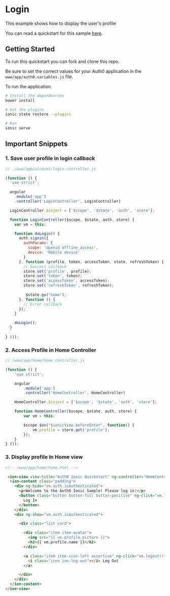 # Login

This example shows how to display the user's profile

You can read a quickstart for this sample [here](https://auth0.com/docs/quickstart/native/ionic/03-user-profile). 

## Getting Started

To run this quickstart you can fork and clone this repo.

Be sure to set the correct values for your Auth0 application in the `www/app/auth0.variables.js` file.

To run the application

```bash
# Install the dependencies
bower install

# Get the plugins
ionic state restore --plugins

# Run
ionic serve
```

## Important Snippets

### 1. Save user profile in login callback

```js
// ./www/app/account/login.controller.js

(function () {
  'use strict';

  angular
    .module('app')
    .controller('LoginController', LoginController)

  LoginController.$inject = ['$scope', '$state', 'auth', 'store'];

  function LoginController($scope, $state, auth, store) {
    var vm = this;

    function doLogin() {
      auth.signin({
        authParams: {
          scope: 'openid offline_access',
          device: 'Mobile device'
        }
      }, function (profile, token, accessToken, state, refreshToken) {
        // Success callback
        store.set('profile', profile);
        store.set('token', token);
        store.set('accessToken', accessToken);
        store.set('refreshToken', refreshToken);
        
         $state.go("home");
      }, function () {
        // Error callback
      });
    }

    doLogin();
  }
  
} ());
```

### 2. Access Profile in Home Controller

```js
// /www/app/home/home.controller.js

(function () {
    'use strict';

    angular
        .module('app')
        .controller('HomeController', HomeController)

    HomeController.$inject = ['$scope', '$state', 'auth', 'store'];

    function HomeController($scope, $state, auth, store) {
        var vm = this;

        $scope.$on("$ionicView.beforeEnter", function() {
            vm.profile = store.get('profile'); 
        });
    }
} ());
```

### 3. Display profile in Home view

```html
<!-- /www/app/home/home.html -->

 <ion-view view-title="Auth0 Ionic Quickstart" ng-controller="HomeController as vm">
  <ion-content class="padding">
    <div ng-hide="vm.auth.isAuthenticated">
      <p>Welcome to the Auth0 Ionic Sample! Please log in:</p>
      <button class="button button-full button-positive" ng-click="vm.login()">
        Log In
      </button>
    </div>
    <div ng-show="vm.auth.isAuthenticated">

      <div class="list card">

        <div class="item item-avatar">
          <img src="{{ vm.profile.picture }}">
          <h2>{{ vm.profile.name }}</h2>
        </div>

        <a class="item item-icon-left assertive" ng-click="vm.logout()">
          <i class="icon ion-log-out"></i> Log Out
        </a>

      </div>
    </div>
  </ion-content>
</ion-view>
```
